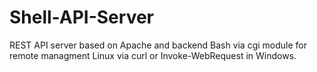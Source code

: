 # Shell-API-Server

REST API server based on Apache and backend Bash via cgi module for remote managment Linux via curl or Invoke-WebRequest in Windows.

